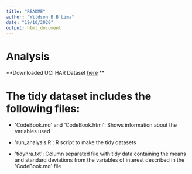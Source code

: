 ```yaml
---
title: "README"
author: "Wildson B B Lima"
date: "19/10/2020"
output: html_document
---
```


Analysis
====
**Downloaded UCI HAR Dataset [here](https://d396qusza40orc.cloudfront.net/getdata%2Fprojectfiles%2FUCI%20HAR%20Dataset.zip) **   

The tidy dataset includes the following files:  
=========================================  

* 'CodeBook.md' and 'CodeBook.html': Shows information about the variables used  

* 'run_analysis.R': R script to make the tidy datasets  

* 'tidyhra.txt': Column separated file with tidy data containing the means and standard deviations from the variables of interest described in the 'CodeBook.md' file 
